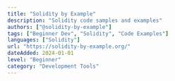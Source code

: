 ```yaml
---
title: "Solidity by Example"
description: "Solidity code samples and examples"
authors: ["@solidity-by-example"]
tags: ["Beginner Dev", "Solidity", "Code Examples"]
languages: ["Solidity"]
url: "https://solidity-by-example.org/"
dateAdded: 2024-01-01
level: "Beginner"
category: "Development Tools"
---
```

